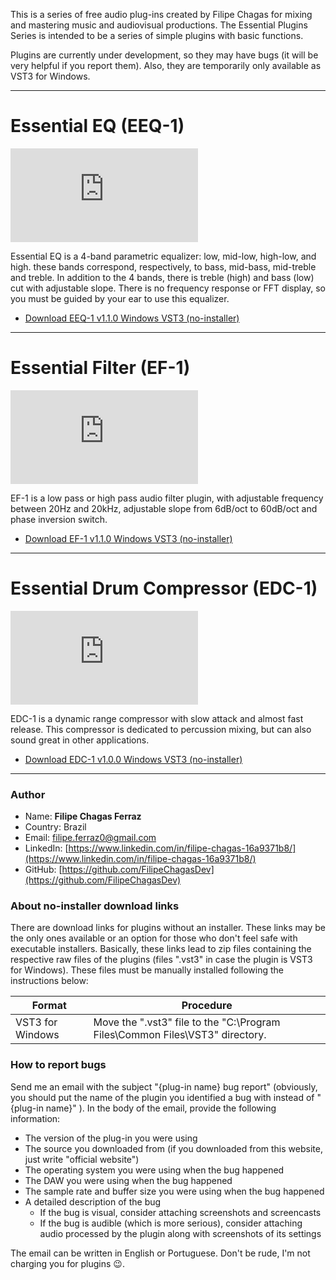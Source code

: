 This is a series of free audio plug-ins created by Filipe Chagas for mixing and mastering music and audiovisual productions. The Essential Plugins Series is intended to be a series of simple plugins with basic functions.

Plugins are currently under development, so they may have bugs (it will be very helpful if you report them). Also, they are temporarily only available as VST3 for Windows.

* * *

# Essential EQ (EEQ-1)

<iframe src="https://www.youtube.com/embed/qiVyrfRYzMM" title="YouTube video player" frameborder="0" allow="accelerometer; autoplay; clipboard-write; encrypted-media; gyroscope; picture-in-picture" allowfullscreen></iframe>

Essential EQ is a 4-band parametric equalizer: low, mid-low, high-low, and high. these bands correspond, respectively, to bass, mid-bass, mid-treble and treble. In addition to the 4 bands, there is treble (high) and bass (low) cut with adjustable slope. There is no frequency response or FFT display, so you must be guided by your ear to use this equalizer.

* [Download EEQ-1 v1.1.0 Windows VST3 (no-installer)](https://github.com/FilipeChagasDev/essentials-plugins-series-website/releases/download/26-Jan-22/EEQ-1_v1-1-0_Windows_VST3.zip)

* * *

# Essential Filter (EF-1)

<iframe src="https://www.youtube.com/embed/yzpIhEKSF6o" title="YouTube video player" frameborder="0" allow="accelerometer; autoplay; clipboard-write; encrypted-media; gyroscope; picture-in-picture" allowfullscreen></iframe>

EF-1 is a low pass or high pass audio filter plugin, with adjustable frequency between 20Hz and 20kHz, adjustable slope from 6dB/oct to 60dB/oct and phase inversion switch.

* [Download EF-1 v1.1.0 Windows VST3 (no-installer)](https://github.com/FilipeChagasDev/essentials-plugins-series-website/releases/download/26-Jan-22/EF-1_v1-1-0_Windows_VST3.zip)

* * *

# Essential Drum Compressor (EDC-1)

<iframe src="https://www.youtube.com/embed/ihMvfMJC5zU" title="YouTube video player" frameborder="0" allow="accelerometer; autoplay; clipboard-write; encrypted-media; gyroscope; picture-in-picture" allowfullscreen></iframe>

EDC-1 is a dynamic range compressor with slow attack and almost fast release. This compressor is dedicated to percussion mixing, but can also sound great in other applications.

* [Download EDC-1 v1.0.0 Windows VST3 (no-installer)](https://github.com/FilipeChagasDev/essentials-plugins-series-website/releases/download/26-Jan-22/EDC-1_v1-0-0_Windows_VST3.zip)

* * *
### Author

* Name: **Filipe Chagas Ferraz**
* Country: Brazil
* Email: filipe.ferraz0@gmail.com
* LinkedIn: [https://www.linkedin.com/in/filipe-chagas-16a9371b8/](https://www.linkedin.com/in/filipe-chagas-16a9371b8/)
* GitHub: [https://github.com/FilipeChagasDev](https://github.com/FilipeChagasDev)

### About no-installer download links

There are download links for plugins without an installer. These links may be the only ones available or an option for those who don't feel safe with executable installers. Basically, these links lead to zip files containing the respective raw files of the plugins (files ".vst3" in case the plugin is VST3 for Windows). These files must be manually installed following the instructions below:

| Format | Procedure |
|----|----|
| VST3 for Windows | Move the ".vst3" file to the "C:\Program Files\Common Files\VST3" directory. |


### How to report bugs

Send me an email with the subject "\{plug-in name\} bug report" (obviously, you should put the name of the plugin you identified a bug with instead of "\{plug-in name\}" ). In the body of the email, provide the following information:

* The version of the plug-in you were using
* The source you downloaded from (if you downloaded from this website, just write "official website")
* The operating system you were using when the bug happened
* The DAW you were using when the bug happened
* The sample rate and buffer size you were using when the bug happened
* A detailed description of the bug
  * If the bug is visual, consider attaching screenshots and screencasts
  * If the bug is audible (which is more serious), consider attaching audio processed by the plugin along with screenshots of its settings

The email can be written in English or Portuguese. Don't be rude, I'm not charging you for plugins 😉.
